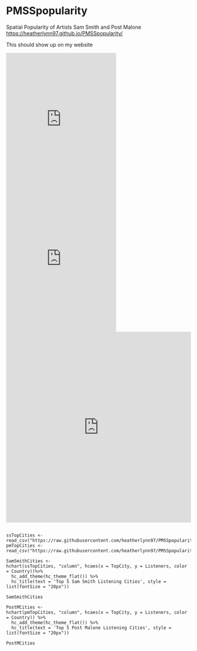 # PMSSpopularity
Spatial Popularity of Artists Sam Smith and Post Malone
https://heatherlynn97.github.io/PMSSpopularity/

This should show up on my website


<iframe src="https://open.spotify.com/embed/user/spotify/playlist/37i9dQZF1DX29brXfjEm5q" width="300" height="380" frameborder="0" allowtransparency="true"></iframe>

<iframe src="https://open.spotify.com/embed/user/spotify/playlist/37i9dQZF1DZ06evO1aBeik" width="300" height="380" frameborder="0" allowtransparency="true"></iframe>


<iframe width="100%" height="520" frameborder="0" src="https://heatherlynn97.carto.com/builder/03947126-a364-43b7-8389-598c8365b91a/embed" allowfullscreen webkitallowfullscreen mozallowfullscreen oallowfullscreen msallowfullscreen></iframe>

```{r include=FALSE}

ssTopCities <- read_csv("https://raw.githubusercontent.com/heatherlynn97/PMSSpopularity/master/SS_topcities.csv")
pmTopCities <- read_csv("https://raw.githubusercontent.com/heatherlynn97/PMSSpopularity/master/PM_topcities.csv")
```

```{r echo=FALSE}
SamSmithCities <-
hchart(ssTopCities, "column", hcaes(x = TopCity, y = Listeners, color = Country))%>%
  hc_add_theme(hc_theme_flat()) %>%
  hc_title(text = 'Top 5 Sam Smith Listening Cities', style = list(fontSize = "20px")) 

SamSmithCities
```

```{r echo=FALSE}
PostMCities <-
hchart(pmTopCities, "column", hcaes(x = TopCity, y = Listeners, color = Country)) %>%
  hc_add_theme(hc_theme_flat()) %>%
  hc_title(text = 'Top 5 Post Malone Listening Cities', style = list(fontSize = "20px"))

PostMCities
```



